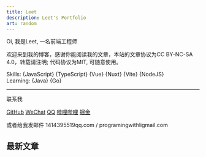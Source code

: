 ```yaml
---
title: Leet
description: Leet's Portfolio
art: random
---
```


Oi, 我是Leet, 一名前端工程师

欢迎来到我的博客，感谢你能阅读我的文章，本站的文章协议为CC BY-NC-SA 4.0，转载请注明;
代码协议为MIT, 可随意使用。

Skills: {JavaScript} {TypeScript} {Vue} {Nuxt} {Vite} {NodeJS}<br>
Learning: {Java} {Go}<br>

<div flex-auto />

---

联系我

<p flex="~ gap-2 wrap" class="mt--2!">
  <a href="https://github.com/skyline523" target="_blank"><span op75 i-simple-icons-github /> GitHub</a>
  <a href="" title="chilie0321"><span op75 i-simple-icons-wechat /> WeChat</a>
  <a href="" title="1414395519"><span op75 i-simple-icons-tencentqq /> QQ</a>
  <a href="https://space.bilibili.com/230331534" target="_blank"><span op75 i-simple-icons-bilibili /> 哔哩哔哩</a>
  <a href="https://juejin.cn/user/299506278870062" target="_blank"><span op75 i-simple-icons-juejin /> 掘金</a>
</p>

或者给我发邮件 <span font-mono>1414395519<span i-carbon-at/>qq.com</span> / <span font-mono>programingwithli<span i-carbon-at/>gmail.com</span>

<div flex-auto />

## 最新文章

<ListPosts2 only-date type="all" :limit="5" />
